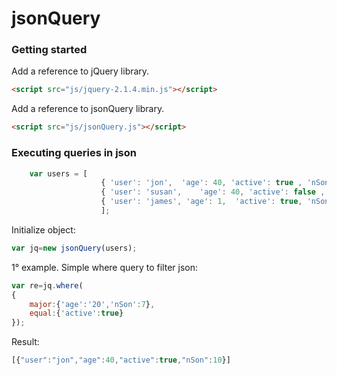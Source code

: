 # jsonQuery

<h3>Getting started</h3>

Add a reference to jQuery library.

```html
<script src="js/jquery-2.1.4.min.js"></script>
```
Add a reference to jsonQuery library.

```html
<script src="js/jsonQuery.js"></script>
```
<h3>Executing queries in json</h3>

```javascript
	var users = [
					{ 'user': 'jon',  'age': 40, 'active': true , 'nSon':10},
					{ 'user': 'susan',    'age': 40, 'active': false , 'nSon':5},
					{ 'user': 'james', 'age': 1,  'active': true, 'nSon':8 }
					];	
```

Initialize object:
```javascript
var jq=new jsonQuery(users);
```
1° example. Simple where query to filter json:

```javascript
var re=jq.where(
{
	major:{'age':'20','nSon':7},
	equal:{'active':true}				
});
```
Result:
```javascript
[{"user":"jon","age":40,"active":true,"nSon":10}]
```

